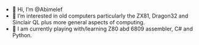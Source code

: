 - 👋 Hi, I’m @Abimelef
- 👀 I’m interested in old computers particularly the ZX81, Dragon32 and Sinclair QL plus more general aspects of computing.
- 🌱 I am currently playing with/learning Z80 abd 6809 assembler, C# and Python.


<!---
Abimelef/Abimelef is a ✨ special ✨ repository because its `README.md` (this file) appears on your GitHub profile.
You can click the Preview link to take a look at your changes.
--->
